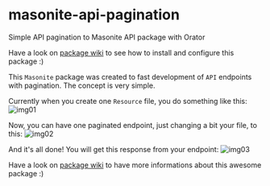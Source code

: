 # masonite-api-pagination
Simple API pagination to Masonite API package with Orator

Have a look on [package wiki](https://github.com/rfschubert/masonite-api-pagination/wiki/Getting-Started) to see how to install and configure this package :)

This `Masonite` package was created to fast development of `API` endpoints with pagination. The concept is very simple.

Currently when you create one `Resource` file, you do something like this:
![img01](https://i.imgur.com/d2QOMEV.png)

Now, you can have one paginated endpoint, just changing a bit your file, to this:
![img02](https://i.imgur.com/6i7T0Lm.png)

And it's all done! You will get this response from your endpoint:
![img03](https://i.imgur.com/GtVl8Z5.png)

Have a look on [package wiki](https://github.com/rfschubert/masonite-api-pagination/wiki/Getting-Started) to have more informations about this awesome package :)

